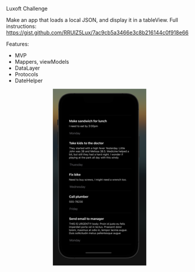 Luxoft Challenge

Make an app that loads a local JSON, and display it in a tableView.
Full instructions: https://gist.github.com/RRUIZ5Lux/7ac9cb5a3466e3c8b216144c0f918e66

Features:
- MVP
- Mappers, viewModels
- DataLayer
- Protocols
- DateHelper


<p align="center">
    <img 
        src="https://github.com/Ni7ram/LuxoftChallenge/blob/master/App.png?raw=true" 
        alt="Challenge" width="50%"
        style="max-width:800px;width:50%"
    >
</p>
